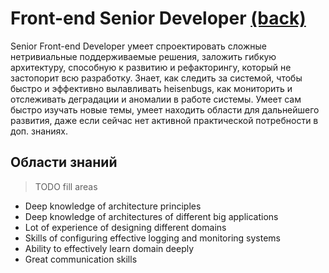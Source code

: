 # Front-end Senior Developer [(back)](../readme.md)
Senior Front-end Developer умеет спроектировать сложные нетривиальные поддерживаемые решения, заложить гибкую архитектуру, способную к развитию и рефакторингу, который не застопорит всю разработку. Знает, как следить за системой, чтобы быстро и эффективно вылавливать heisenbugs, как мониторить и отслеживать деградации и аномалии в работе системы. Умеет сам быстро изучать новые темы, умеет находить области для дальнейшего развития, даже если сейчас нет активной практической потребности в доп. знаниях.

## Области знаний
> TODO fill areas
- Deep knowledge of architecture principles
- Deep knowledge of architectures of different big applications
- Lot of experience of designing different domains
- Skills of configuring effective logging and monitoring systems
- Ability to effectively learn domain deeply
- Great communication skills

